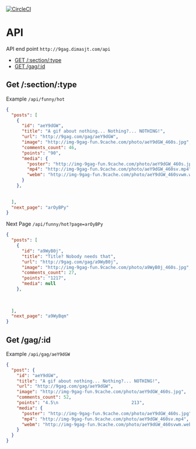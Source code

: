 [![CircleCI](https://circleci.com/gh/dimasjt/9gag-rails-react/tree/master.svg?style=svg)](https://circleci.com/gh/dimasjt/9gag-rails-react/tree/master)

# API
API end point `http://9gag.dimasjt.com/api`
- [GET /:section/:type](#get-sectiontype)
- [GET /gag/:id](#get-gagid)

## Get /:section/:type
Example
`/api/funny/hot`
```json
{
  "posts": [
    {
      "id": "aeY9dGW",
      "title": "A gif about nothing... Nothing?... NOTHING!",
      "url": "http://9gag.com/gag/aeY9dGW",
      "image": "http://img-9gag-fun.9cache.com/photo/aeY9dGW_460s.jpg",
      "comments_count": 46,
      "points": "90",
      "media": {
        "poster": "http://img-9gag-fun.9cache.com/photo/aeY9dGW_460s.jpg",
        "mp4": "http://img-9gag-fun.9cache.com/photo/aeY9dGW_460sv.mp4",
        "webm": "http://img-9gag-fun.9cache.com/photo/aeY9dGW_460svwm.webm"
      }
    },
    
    
  ],
  "next_page": "arOyBPy"
}
```

Next Page
`/api/funny/hot?page=arOyBPy`
```json
{
  "posts": [
    {
      "id": "a9WyB0j",
      "title": "Title? Nobody needs that",
      "url": "http://9gag.com/gag/a9WyB0j",
      "image": "http://img-9gag-fun.9cache.com/photo/a9WyB0j_460s.jpg",
      "comments_count": 27,
      "points": "1217",
      "media": null
    },
    
    
    
  ],
  "next_page": "a9WyBqm"
}
```

## Get /gag/:id

Example
`/api/gag/aeY9dGW`

```json
{
  "post": {
    "id": "aeY9dGW",
    "title": "A gif about nothing... Nothing?... NOTHING!",
    "url": "http://9gag.com/gag/aeY9dGW",
    "image": "http://img-9gag-fun.9cache.com/photo/aeY9dGW_460s.jpg",
    "comments_count": 52,
    "points": "4.5\n                            213",
    "media": {
      "poster": "http://img-9gag-fun.9cache.com/photo/aeY9dGW_460s.jpg",
      "mp4": "http://img-9gag-fun.9cache.com/photo/aeY9dGW_460sv.mp4",
      "webm": "http://img-9gag-fun.9cache.com/photo/aeY9dGW_460svwm.webm"
    }
  }
}
```
